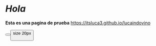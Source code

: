 # _Hola_
**Esta es una pagina de prueba**
https://itsluca3.github.io/lucaindovino

<button><button> size 20px
